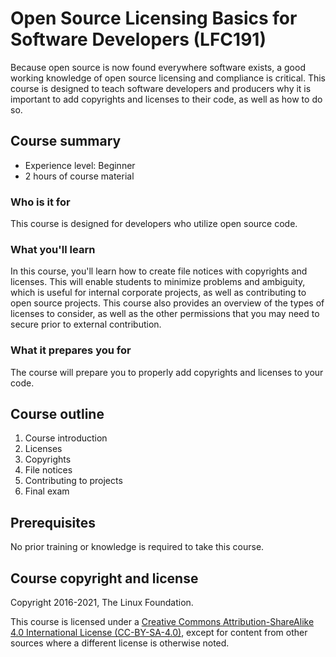 # Open Source Licensing Basics for Software Developers (LFC191)

Because open source is now found everywhere software exists, a good working knowledge of open source licensing and compliance is critical. This course is designed to teach software developers and producers why it is important to add copyrights and licenses to their code, as well as how to do so.

## Course summary

* Experience level: Beginner
* 2 hours of course material

### Who is it for

This course is designed for developers who utilize open source code.

### What you'll learn

In this course, you'll learn how to create file notices with copyrights and licenses. This will enable students to minimize problems and ambiguity, which is useful for internal corporate projects, as well as contributing to open source projects. This course also provides an overview of the types of licenses to consider, as well as the other permissions that you may need to secure prior to external contribution.

### What it prepares you for

The course will prepare you to properly add copyrights and licenses to your code.

## Course outline

1. Course introduction
2. Licenses
3. Copyrights
4. File notices
5. Contributing to projects
6. Final exam

## Prerequisites

No prior training or knowledge is required to take this course.

## Course copyright and license

Copyright 2016-2021, The Linux Foundation.

This course is licensed under a [Creative Commons Attribution-ShareAlike 4.0 International License (CC-BY-SA-4.0)](https://creativecommons.org/licenses/by-sa/4.0/), except for content from other sources where a different license is otherwise noted.
